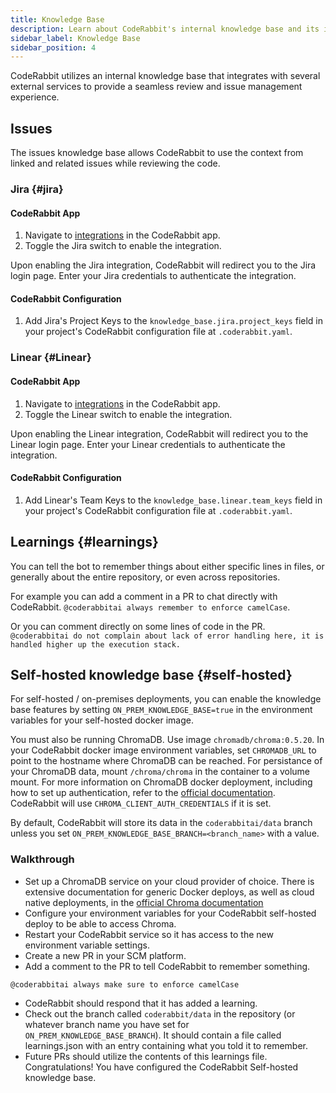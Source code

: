 ```yaml
---
title: Knowledge Base
description: Learn about CodeRabbit's internal knowledge base and its integrations with external services.
sidebar_label: Knowledge Base
sidebar_position: 4
---
```


CodeRabbit utilizes an internal knowledge base that integrates with several external services to provide a seamless review and issue management experience.

## Issues

The issues knowledge base allows CodeRabbit to use the context from linked and related issues while reviewing the code.

### Jira {#jira}

#### CodeRabbit App

1. Navigate to [integrations][integrations] in the CodeRabbit app.
2. Toggle the Jira switch to enable the integration.

Upon enabling the Jira integration, CodeRabbit will redirect you to the Jira login page. Enter your Jira credentials to authenticate the integration.

#### CodeRabbit Configuration

1. Add Jira's Project Keys to the `knowledge_base.jira.project_keys` field in your project's CodeRabbit configuration file at `.coderabbit.yaml`.

### Linear {#Linear}

#### CodeRabbit App

1. Navigate to [integrations][integrations] in the CodeRabbit app.
2. Toggle the Linear switch to enable the integration.

Upon enabling the Linear integration, CodeRabbit will redirect you to the Linear login page. Enter your Linear credentials to authenticate the integration.

#### CodeRabbit Configuration

1. Add Linear's Team Keys to the `knowledge_base.linear.team_keys` field in your project's CodeRabbit configuration file at `.coderabbit.yaml`.

[integrations]: https://app.coderabbit.ai/integrations

## Learnings {#learnings}

You can tell the bot to remember things about either specific lines in files, or generally about the entire repository, or even across repositories.

For example you can add a comment in a PR to chat directly with CodeRabbit. `@coderabbitai always remember to enforce camelCase`.

Or you can comment directly on some lines of code in the PR. `@coderabbitai do not complain about lack of error handling here, it is handled higher up the execution stack.`

## Self-hosted knowledge base {#self-hosted}

For self-hosted / on-premises deployments, you can enable the knowledge base features by setting `ON_PREM_KNOWLEDGE_BASE=true` in the environment variables for your self-hosted docker image.

You must also be running ChromaDB. Use image `chromadb/chroma:0.5.20`. In your CodeRabbit docker image environment variables, set `CHROMADB_URL` to point to the hostname where ChromaDB can be reached. For persistance of your ChromaDB data, mount `/chroma/chroma` in the container to a volume mount. For more information on ChromaDB docker deployment, including how to set up authentication, refer to the [official documentation](https://docs.trychroma.com/deployment/docker). CodeRabbit will use `CHROMA_CLIENT_AUTH_CREDENTIALS` if it is set.

By default, CodeRabbit will store its data in the `coderabbitai/data` branch unless you set `ON_PREM_KNOWLEDGE_BASE_BRANCH=<branch_name>` with a value.

### Walkthrough

- Set up a ChromaDB service on your cloud provider of choice. There is extensive documentation for generic Docker deploys, as well as cloud native deployments, in the [official Chroma documentation](https://docs.trychroma.com/deployment)
- Configure your environment variables for your CodeRabbit self-hosted deploy to be able to access Chroma.
- Restart your CodeRabbit service so it has access to the new environment variable settings.
- Create a new PR in your SCM platform.
- Add a comment to the PR to tell CodeRabbit to remember something.

```
@coderabbitai always make sure to enforce camelCase
```

- CodeRabbit should respond that it has added a learning.
- Check out the branch called `coderabbit/data` in the repository (or whatever branch name you have set for `ON_PREM_KNOWLEDGE_BASE_BRANCH`). It should contain a file called learnings.json with an entry containing what you told it to remember.
- Future PRs should utilize the contents of this learnings file. Congratulations! You have configured the CodeRabbit Self-hosted knowledge base.

